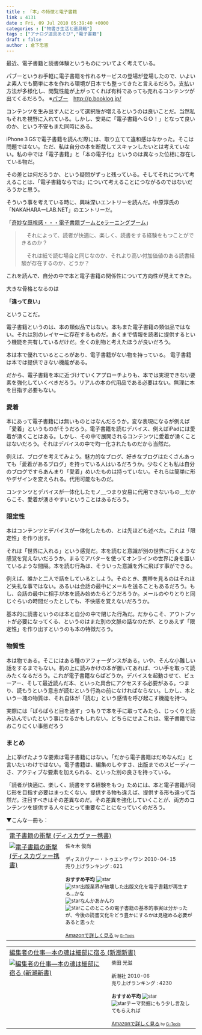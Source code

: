 ```yaml
---
title : 「本」の特徴と電子書籍
link : 4131
date : Fri, 09 Jul 2010 05:39:40 +0000
categories : ["物書き生活と道具箱"]
tags : ["アナログ道具あそび","電子書籍"]
draft : false
author : 倉下忠憲
---
```


最近、電子書籍と読書体験というものについてよく考えている。

パブーというお手軽に電子書籍を作れるサービスの登場が登場したので、いよいよ素人でも簡単に本を作れる環境が日本でも整ってきたと言えるだろう。支払い方法が多様化し、閲覧性能が上がってくれば有料であっても売れるコンテンツが出てくるだろう。
※<a href="http://p.booklog.jp/">パブー</a>　<a href="http://p.booklog.jp/">http://p.booklog.jp/</a>

コンテンツを生み出す人にとって選択肢が増えるというのは良いことだ。当然私もそれを視野に入れている。しかし、安易に「電子書籍へＧＯ！」となって良いのか、という不安もまた同時にある。

iPhone３GSで電子書籍を読んだ際には、取り立てて違和感はなかった。そこは問題ではない。ただ、私は自分の本を断裁してスキャンしたいとは考えていない。私の中では「電子書籍」と「本の電子化」というのは異なった位相に存在している物だ。

その差とは何だろうか、という疑問がずっと残っている。そしてそれについて考えることは、「電子書籍ならでは」について考えることにつながるのではないだろうかと思う。

そういう事を考えている時に、興味深いエントリーを読んだ。中原淳氏の「NAKAHARAーLAB.NET」のエントリーだ。

「<a href="http://www.nakahara-lab.net/blog/2010/07/e_13.html">奇妙な既視感・・・電子書籍ブームとeラーニングブーム</a>」

<blockquote>
　それによって、読者が快適に、楽しく、読書をする経験をもつことができるのか？

　それは紙で読む場合と同じなのか、それより高い付加価値のある読書経験が存在するのか、どうか？
</blockquote>

これを読んで、自分の中で本と電子書籍の関係性について方向性が見えてきた。

大きな骨格となるのは

<strong>「違って良い」</strong>

ということだ。

電子書籍というのは、本の類似品ではない。本もまた電子書籍の類似品ではない。それは別のレイヤーに存在するものだ。あくまで情報を読者に提供するという機能を共有しているだけだ。全くの別物と考えたほうが良いだろう。

本は本で優れているところがあり、電子書籍がない物を持っている。
電子書籍は本では提供できない機能がある。

だから、電子書籍を本に近づけていくアプローチよりも、本では実現できない要素を強化していくべきだろう。リアルの本の代用品である必要はない。無理に本を目指す必要もない。

<h3>愛着</h3>
本にあって電子書籍には無いものとはなんだろうか。変な表現になるが例えば「愛着」というものがそうだろう。電子書籍を読むデバイス、例えばiPadには愛着が湧くことはある。しかし、その中で展開されるコンテンツに愛着が湧くことはないだろう。それはデバイスの中で均一化されたものだから当然だ。

例えば、ブログを考えてみよう。魅力的なブログ、好きなブログはたくさんあっても「愛着があるブログ」を持っている人はいるだろうか。少なくとも私は自分のブログですらあんまり「愛着」めいたものは持っていない。それらは簡単に形やデザインを変えられる。代用可能なものだ。

コンテンツとデバイスが一体化したモノ＿つまり安易に代用できないもの＿だからこそ、愛着が湧きやすいということはあるだろう。

<h3>限定性</h3>
本はコンテンツとデバイスが一体化したもの、とは先ほども述べた。これは「限定性」を作り出す。

それは「世界に入れる」という感覚だ。本を読むと意識が別の世界に行くような感覚を覚えないだろうか。まるでアバターを使ってオンラインの世界に身を置いているような間隔。本を読む行為は、そういった意識を外に飛ばす事ができる。

例えば、誰かと二人で話をしているとしよう。そのとき、携帯を見るのはそれほど失礼な事ではない。あるいは会話の最中にメールを送ることもあるだろう。もし、会話の最中に相手が本を読み始めたらどうだろうか。メールのやりとりと同じぐらいの時間だったとしても、不快感を覚えないだろうか。

基本的に読書というのは本と自分の中で閉じた行為だ。だからこそ、アウトプットが必要になってくる、というのはまた別の文脈の話なのだが、とりあえず「限定性」を作り出すというのも本の特徴だろう。

<h3>物質性</h3>
本は物である。そこにはある種のアフォーダンスがある。いや、そんな小難しい話をするまでもない。机の上に読みかけの本が置いてあれば、つい手を取って読みたくなるだろう。これが電子書籍ならばどうか。デバイスを起動させて、ビューアー、そして最近読んだ本、といった具合にアクセスする必要がある。つまり、読もうという意志が読むという行為の前になければならない。しかし、本という一塊の物質は、それ自体が「読む」という感情を呼び起こす機能を持つ。

実際には「ぱらぱらと目を通す」つもりで本を手に取ってみたら、じっくりと読み込んでいたという事になるかもしれない。どちらにせよこれは、電子書籍ではおこりにくい事態だろう

<h3>まとめ</h3>
上に挙げたような要素は電子書籍にはない。「だから電子書籍はだめなんだ」と言いたいわけではない。電子書籍は、編集のしやすさ、出版までのスピーディーさ、アクティブな要素を加えられる、といった別の良さを持っている。

「読者が快適に、楽しく、読書をする経験をもつ」ためには、本と電子書籍が同じ形を目指す必要はまったくない。提供する物も違えば、提供する形も違って当然だ。注目すべきはその差異なのだ。その差異を強化していくことが、両方のコンテンツを提供する人々にとって重要なことになっていくのだろう。

▼こんな一冊も：
<table  border="0" cellpadding="5"><tr><td colspan="2"><a href="http://www.amazon.co.jp/%E9%9B%BB%E5%AD%90%E6%9B%B8%E7%B1%8D%E3%81%AE%E8%A1%9D%E6%92%83-%E3%83%87%E3%82%A3%E3%82%B9%E3%82%AB%E3%83%B4%E3%82%A1%E3%83%BC%E6%90%BA%E6%9B%B8-%E4%BD%90%E3%80%85%E6%9C%A8-%E4%BF%8A%E5%B0%9A/dp/4887598084%3FSubscriptionId%3D15SMZCTB9V8NGR2TW082%26tag%3Drashita1000-22%26linkCode%3Dxm2%26camp%3D2025%26creative%3D165953%26creativeASIN%3D4887598084" target="_top">電子書籍の衝撃 (ディスカヴァー携書)</a><img src="http://www.assoc-amazon.jp/e/ir?t=rashita1000-22&l=ur2&o=9" width="1" height="1" style="border: none;" alt="" /></td></tr><tr><td valign="top"><a href="http://www.amazon.co.jp/%E9%9B%BB%E5%AD%90%E6%9B%B8%E7%B1%8D%E3%81%AE%E8%A1%9D%E6%92%83-%E3%83%87%E3%82%A3%E3%82%B9%E3%82%AB%E3%83%B4%E3%82%A1%E3%83%BC%E6%90%BA%E6%9B%B8-%E4%BD%90%E3%80%85%E6%9C%A8-%E4%BF%8A%E5%B0%9A/dp/4887598084%3FSubscriptionId%3D15SMZCTB9V8NGR2TW082%26tag%3Drashita1000-22%26linkCode%3Dxm2%26camp%3D2025%26creative%3D165953%26creativeASIN%3D4887598084" target="_top"><img src="http://ecx.images-amazon.com/images/I/41f9-6kRHbL._SL160_.jpg" border="0" alt="電子書籍の衝撃 (ディスカヴァー携書)" /></a></td><td valign="top"><font size="-1">佐々木 俊尚 <br /><br />ディスカヴァー・トゥエンティワン  2010-04-15<br />売り上げランキング : 621<br /><br /><strong>おすすめ平均  </strong><img src="http://g-images.amazon.com/images/G/01/detail/stars-3-5.gif" alt="star" /><br /><img src="http://g-images.amazon.com/images/G/01/detail/stars-4-0.gif" alt="star" />出版業界が破壊した出版文化を電子書籍が再生する…かな<br /><img src="http://g-images.amazon.com/images/G/01/detail/stars-1-0.gif" alt="star" />なんかあかんわ<br /><img src="http://g-images.amazon.com/images/G/01/detail/stars-3-0.gif" alt="star" />ここのところの電子書籍の基本的事実は分かったが、今後の読書文化をどう豊かにするかは見極める必要があると思った<br /><br /><a href="http://www.amazon.co.jp/%E9%9B%BB%E5%AD%90%E6%9B%B8%E7%B1%8D%E3%81%AE%E8%A1%9D%E6%92%83-%E3%83%87%E3%82%A3%E3%82%B9%E3%82%AB%E3%83%B4%E3%82%A1%E3%83%BC%E6%90%BA%E6%9B%B8-%E4%BD%90%E3%80%85%E6%9C%A8-%E4%BF%8A%E5%B0%9A/dp/4887598084%3FSubscriptionId%3D15SMZCTB9V8NGR2TW082%26tag%3Drashita1000-22%26linkCode%3Dxm2%26camp%3D2025%26creative%3D165953%26creativeASIN%3D4887598084" target="_top">Amazonで詳しく見る</a></font><font size="-2"> by <a href="http://www.goodpic.com/mt/aws/index.html" >G-Tools</a></font></td></tr></table>

<table  border="0" cellpadding="5"><tr><td colspan="2"><a href="http://www.amazon.co.jp/%E7%B7%A8%E9%9B%86%E8%80%85%E3%81%AE%E4%BB%95%E4%BA%8B%E2%80%95%E6%9C%AC%E3%81%AE%E9%AD%82%E3%81%AF%E7%B4%B0%E9%83%A8%E3%81%AB%E5%AE%BF%E3%82%8B-%E6%96%B0%E6%BD%AE%E6%96%B0%E6%9B%B8-%E6%9F%B4%E7%94%B0-%E5%85%89%E6%BB%8B/dp/4106103710%3FSubscriptionId%3D15SMZCTB9V8NGR2TW082%26tag%3Drashita1000-22%26linkCode%3Dxm2%26camp%3D2025%26creative%3D165953%26creativeASIN%3D4106103710" target="_top">編集者の仕事―本の魂は細部に宿る (新潮新書)</a><img src="http://www.assoc-amazon.jp/e/ir?t=rashita1000-22&l=ur2&o=9" width="1" height="1" style="border: none;" alt="" /></td></tr><tr><td valign="top"><a href="http://www.amazon.co.jp/%E7%B7%A8%E9%9B%86%E8%80%85%E3%81%AE%E4%BB%95%E4%BA%8B%E2%80%95%E6%9C%AC%E3%81%AE%E9%AD%82%E3%81%AF%E7%B4%B0%E9%83%A8%E3%81%AB%E5%AE%BF%E3%82%8B-%E6%96%B0%E6%BD%AE%E6%96%B0%E6%9B%B8-%E6%9F%B4%E7%94%B0-%E5%85%89%E6%BB%8B/dp/4106103710%3FSubscriptionId%3D15SMZCTB9V8NGR2TW082%26tag%3Drashita1000-22%26linkCode%3Dxm2%26camp%3D2025%26creative%3D165953%26creativeASIN%3D4106103710" target="_top"><img src="http://ecx.images-amazon.com/images/I/51ZWi16G6AL._SL160_.jpg" border="0" alt="編集者の仕事―本の魂は細部に宿る (新潮新書)" /></a></td><td valign="top"><font size="-1">柴田 光滋 <br /><br />新潮社  2010-06<br />売り上げランキング : 4230<br /><br /><strong>おすすめ平均  </strong><img src="http://g-images.amazon.com/images/G/01/detail/stars-4-0.gif" alt="star" /><br /><img src="http://g-images.amazon.com/images/G/01/detail/stars-4-0.gif" alt="star" />テーマ発掘にもう少し言及してもらえれば<br /><br /><a href="http://www.amazon.co.jp/%E7%B7%A8%E9%9B%86%E8%80%85%E3%81%AE%E4%BB%95%E4%BA%8B%E2%80%95%E6%9C%AC%E3%81%AE%E9%AD%82%E3%81%AF%E7%B4%B0%E9%83%A8%E3%81%AB%E5%AE%BF%E3%82%8B-%E6%96%B0%E6%BD%AE%E6%96%B0%E6%9B%B8-%E6%9F%B4%E7%94%B0-%E5%85%89%E6%BB%8B/dp/4106103710%3FSubscriptionId%3D15SMZCTB9V8NGR2TW082%26tag%3Drashita1000-22%26linkCode%3Dxm2%26camp%3D2025%26creative%3D165953%26creativeASIN%3D4106103710" target="_top">Amazonで詳しく見る</a></font><font size="-2"> by <a href="http://www.goodpic.com/mt/aws/index.html" >G-Tools</a></font></td></tr></table>

